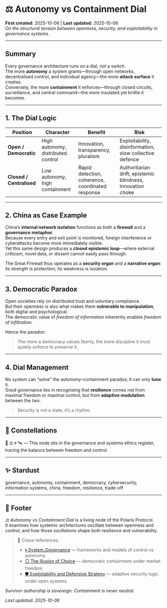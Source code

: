 # ⚖️ Autonomy vs Containment Dial  
**First created:** 2025-10-06 | **Last updated:** 2025-10-06  
*On the structural tension between openness, security, and exploitability in governance systems.*

---

## Summary  

Every governance architecture runs on a dial, not a switch.  
The more **autonomy** a system grants—through open networks, decentralised control, and individual agency—the more **attack surface** it creates.  
Conversely, the more **containment** it enforces—through closed circuits, surveillance, and central command—the more insulated yet brittle it becomes.  

---

## 1. The Dial Logic  

| Position | Character | Benefit | Risk |
|-----------|------------|----------|------|
| **Open / Democratic** | High autonomy, distributed control | Innovation, transparency, pluralism | Exploitability, disinformation, slow collective defence |
| **Closed / Centralised** | Low autonomy, high containment | Rapid detection, coherence, coordinated response | Authoritarian drift, epistemic blindness, innovation choke |

---

## 2. China as Case Example  

China’s **internal network isolation** functions as both a **firewall** and a **governance metaphor**.  
Because every entry and exit point is monitored, foreign interference or cyberattacks become more immediately visible.  
Yet this same design produces a **closed epistemic loop**—where external criticism, novel data, or dissent cannot easily pass through.  

The Great Firewall thus operates as a **security organ** and a **narrative organ**: its strength is protection; its weakness is isolation.  

---

## 3. Democratic Paradox  

Open societies rely on distributed trust and voluntary compliance.  
But their openness is also what makes them **vulnerable to manipulation**, both digital and psychological.  
The democratic value of *freedom of information* inherently enables *freedom of infiltration*.  

Hence the paradox:  
> The more a democracy values liberty, the more discipline it must quietly enforce to preserve it.  

---

## 4. Dial Management  

No system can “solve” the autonomy–containment paradox; it can only **tune** it.  
Good governance lies in recognising that **resilience** comes not from maximal freedom or maximal control, but from **adaptive modulation** between the two.  

> Security is not a state; it’s a rhythm.  

---

## 🌌 Constellations  
🧿 ⚖️ 🌀 🛰️ — This node sits in the governance and systems ethics register, tracing the balance between freedom and control.

---

## ✨ Stardust  
governance, autonomy, containment, democracy, cybersecurity, information systems, china, freedom, resilience, trade-off

---

## 🏮 Footer  

*⚖️ Autonomy vs Containment Dial* is a living node of the Polaris Protocol.  
It examines how systemic architectures oscillate between openness and control, and how those oscillations shape both resilience and vulnerability.  

> 📡 Cross-references:  
> - [🌀 System_Governance](./🌀_System_Governance/README.md) — frameworks and models of control vs autonomy  
> - [🪞 The Illusion of Choice](./🪞_the_illusion_of_choice.md) — democratic containment under market freedom  
> - [🛡️ Exploitability and Defensive Strategy](../🛡️_exploitability_and_defensive_strategy.md) — adaptive security logic under open systems  

*Survivor authorship is sovereign. Containment is never neutral.*  

_Last updated: 2025-10-06_
